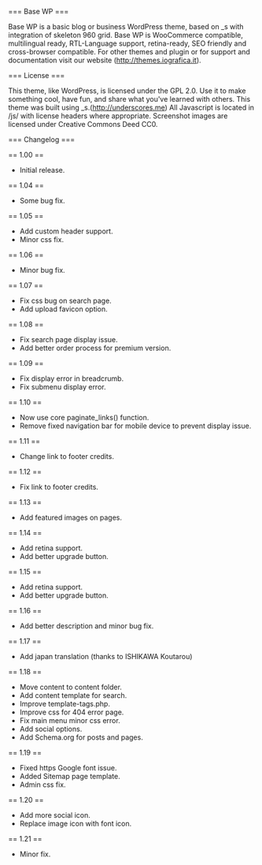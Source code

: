 === Base WP ===

Base WP is a basic blog or business WordPress theme, based on _s with integration of skeleton 960 grid. Base WP is WooCommerce compatible, multilingual ready, RTL-Language support, retina-ready, SEO friendly and cross-browser compatible. For other themes and plugin or for support and documentation visit our website (http://themes.iografica.it).


=== License ===

This theme, like WordPress, is licensed under the GPL 2.0. Use it to make something cool, have fun, and share what you've learned with others.
This theme was built using _s.(http://underscores.me)
All Javascript is located in /js/ with license headers where appropriate.
Screenshot images are licensed under Creative Commons Deed CC0.


=== Changelog ===

== 1.00 ==
* Initial release.

== 1.04 ==
* Some bug fix.

== 1.05 ==
* Add custom header support.
* Minor css fix.

== 1.06 ==
* Minor bug fix.

== 1.07 ==
* Fix css bug on search page.
* Add upload favicon option.

== 1.08 ==
* Fix search page display issue.
* Add better order process for premium version.

== 1.09 ==
* Fix display error in breadcrumb.
* Fix submenu display error.

== 1.10 ==
* Now use core paginate_links() function.
* Remove fixed navigation bar for mobile device to prevent display issue.

== 1.11 ==
* Change link to footer credits.

== 1.12 ==
* Fix link to footer credits.

== 1.13 ==
* Add featured images on pages.

== 1.14 ==
* Add retina support.
* Add better upgrade button.

== 1.15 ==
* Add retina support.
* Add better upgrade button.

== 1.16 ==
* Add better description and minor bug fix.

== 1.17 ==
* Add japan translation (thanks to ISHIKAWA Koutarou)

== 1.18 ==
* Move content to content folder.
* Add content template for search.
* Improve template-tags.php.
* Improve css for 404 error page.
* Fix main menu minor css error.
* Add social options.
* Add Schema.org for posts and pages.

== 1.19 ==
* Fixed https Google font issue.
* Added Sitemap page template.
* Admin css fix.

== 1.20 ==
* Add more social icon.
* Replace image icon with font icon.

== 1.21 ==
* Minor fix.